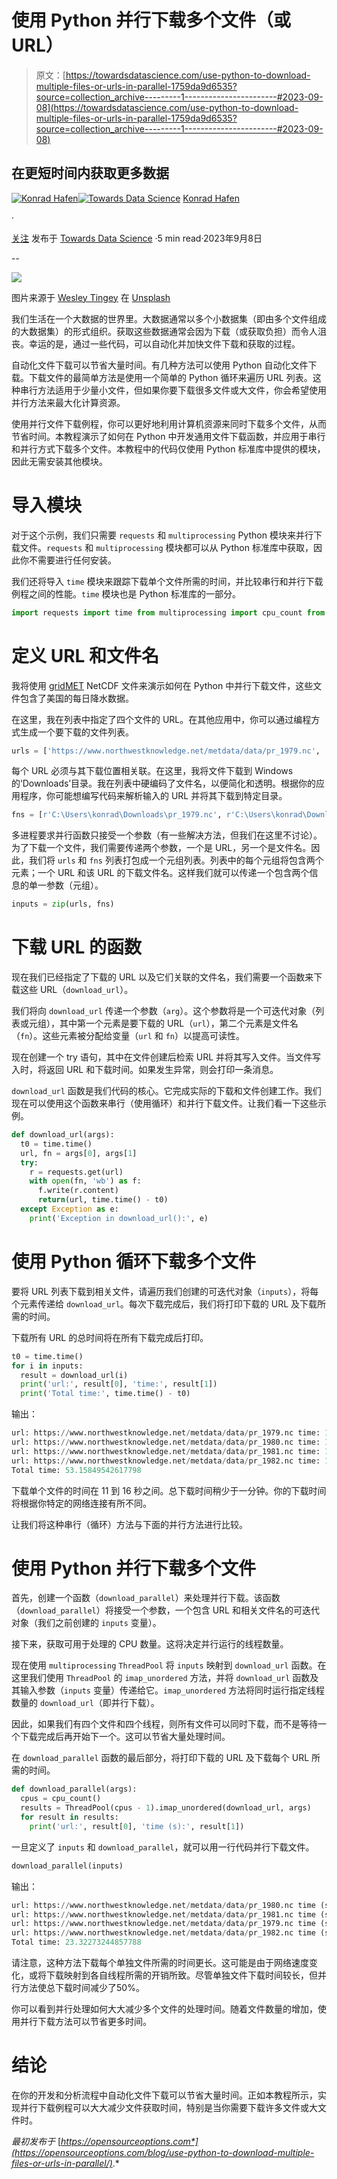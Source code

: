 # 使用 Python 并行下载多个文件（或 URL）

> 原文：[https://towardsdatascience.com/use-python-to-download-multiple-files-or-urls-in-parallel-1759da9d6535?source=collection_archive---------1-----------------------#2023-09-08](https://towardsdatascience.com/use-python-to-download-multiple-files-or-urls-in-parallel-1759da9d6535?source=collection_archive---------1-----------------------#2023-09-08)

## 在更短时间内获取更多数据

[](https://khafen.medium.com/?source=post_page-----1759da9d6535--------------------------------)[![Konrad Hafen](../Images/146548d8de62ca1d5d15c3c7c3300940.png)](https://khafen.medium.com/?source=post_page-----1759da9d6535--------------------------------)[](https://towardsdatascience.com/?source=post_page-----1759da9d6535--------------------------------)[![Towards Data Science](../Images/a6ff2676ffcc0c7aad8aaf1d79379785.png)](https://towardsdatascience.com/?source=post_page-----1759da9d6535--------------------------------) [Konrad Hafen](https://khafen.medium.com/?source=post_page-----1759da9d6535--------------------------------)

·

[关注](https://medium.com/m/signin?actionUrl=https%3A%2F%2Fmedium.com%2F_%2Fsubscribe%2Fuser%2F56d662f7324a&operation=register&redirect=https%3A%2F%2Ftowardsdatascience.com%2Fuse-python-to-download-multiple-files-or-urls-in-parallel-1759da9d6535&user=Konrad+Hafen&userId=56d662f7324a&source=post_page-56d662f7324a----1759da9d6535---------------------post_header-----------) 发布于 [Towards Data Science](https://towardsdatascience.com/?source=post_page-----1759da9d6535--------------------------------) ·5 min read·2023年9月8日[](https://medium.com/m/signin?actionUrl=https%3A%2F%2Fmedium.com%2F_%2Fvote%2Ftowards-data-science%2F1759da9d6535&operation=register&redirect=https%3A%2F%2Ftowardsdatascience.com%2Fuse-python-to-download-multiple-files-or-urls-in-parallel-1759da9d6535&user=Konrad+Hafen&userId=56d662f7324a&source=-----1759da9d6535---------------------clap_footer-----------)

--

[](https://medium.com/m/signin?actionUrl=https%3A%2F%2Fmedium.com%2F_%2Fbookmark%2Fp%2F1759da9d6535&operation=register&redirect=https%3A%2F%2Ftowardsdatascience.com%2Fuse-python-to-download-multiple-files-or-urls-in-parallel-1759da9d6535&source=-----1759da9d6535---------------------bookmark_footer-----------)![](../Images/0c55252812a33ed88ec684dce29b169d.png)

图片来源于 [Wesley Tingey](https://unsplash.com/@wesleyphotography?utm_source=medium&utm_medium=referral) 在 [Unsplash](https://unsplash.com/?utm_source=medium&utm_medium=referral)

我们生活在一个大数据的世界里。大数据通常以多个小数据集（即由多个文件组成的大数据集）的形式组织。获取这些数据通常会因为下载（或获取负担）而令人沮丧。幸运的是，通过一些代码，可以自动化并加快文件下载和获取的过程。

自动化文件下载可以节省大量时间。有几种方法可以使用 Python 自动化文件下载。下载文件的最简单方法是使用一个简单的 Python 循环来遍历 URL 列表。这种串行方法适用于少量小文件，但如果你要下载很多文件或大文件，你会希望使用并行方法来最大化计算资源。

使用并行文件下载例程，你可以更好地利用计算机资源来同时下载多个文件，从而节省时间。本教程演示了如何在 Python 中开发通用文件下载函数，并应用于串行和并行方式下载多个文件。本教程中的代码仅使用 Python 标准库中提供的模块，因此无需安装其他模块。

# 导入模块

对于这个示例，我们只需要 `requests` 和 `multiprocessing` Python 模块来并行下载文件。`requests` 和 `multiprocessing` 模块都可以从 Python 标准库中获取，因此你不需要进行任何安装。

我们还将导入 `time` 模块来跟踪下载单个文件所需的时间，并比较串行和并行下载例程之间的性能。`time` 模块也是 Python 标准库的一部分。

```py
import requests import time from multiprocessing import cpu_count from multiprocessing.pool import ThreadPool
```

# 定义 URL 和文件名

我将使用 [gridMET](https://www.climatologylab.org/gridmet.html) NetCDF 文件来演示如何在 Python 中并行下载文件，这些文件包含了美国的每日降水数据。

在这里，我在列表中指定了四个文件的 URL。在其他应用中，你可以通过编程方式生成一个要下载的文件列表。

```py
urls = ['https://www.northwestknowledge.net/metdata/data/pr_1979.nc', 'https://www.northwestknowledge.net/metdata/data/pr_1980.nc', 'https://www.northwestknowledge.net/metdata/data/pr_1981.nc', 'https://www.northwestknowledge.net/metdata/data/pr_1982.nc']
```

每个 URL 必须与其下载位置相关联。在这里，我将文件下载到 Windows 的‘Downloads’目录。我在列表中硬编码了文件名，以便简化和透明。根据你的应用程序，你可能想编写代码来解析输入的 URL 并将其下载到特定目录。

```py
fns = [r'C:\Users\konrad\Downloads\pr_1979.nc', r'C:\Users\konrad\Downloads\pr_1980.nc', r'C:\Users\konrad\Downloads\pr_1981.nc', r'C:\Users\konrad\Downloads\pr_1982.nc']
```

多进程要求并行函数只接受一个参数（有一些解决方法，但我们在这里不讨论）。为了下载一个文件，我们需要传递两个参数，一个是 URL，另一个是文件名。因此，我们将 `urls` 和 `fns` 列表打包成一个元组列表。列表中的每个元组将包含两个元素；一个 URL 和该 URL 的下载文件名。这样我们就可以传递一个包含两个信息的单一参数（元组）。

```py
inputs = zip(urls, fns)
```

# 下载 URL 的函数

现在我们已经指定了下载的 URL 以及它们关联的文件名，我们需要一个函数来下载这些 URL（`download_url`）。

我们将向 `download_url` 传递一个参数（`arg`）。这个参数将是一个可迭代对象（列表或元组），其中第一个元素是要下载的 URL（`url`），第二个元素是文件名（`fn`）。这些元素被分配给变量（`url` 和 `fn`）以提高可读性。

现在创建一个 try 语句，其中在文件创建后检索 URL 并将其写入文件。当文件写入时，将返回 URL 和下载时间。如果发生异常，则会打印一条消息。

`download_url` 函数是我们代码的核心。它完成实际的下载和文件创建工作。我们现在可以使用这个函数来串行（使用循环）和并行下载文件。让我们看一下这些示例。

```py
def download_url(args): 
  t0 = time.time() 
  url, fn = args[0], args[1] 
  try: 
    r = requests.get(url) 
    with open(fn, 'wb') as f: 
      f.write(r.content) 
      return(url, time.time() - t0) 
  except Exception as e: 
    print('Exception in download_url():', e)
```

# 使用 Python 循环下载多个文件

要将 URL 列表下载到相关文件，请遍历我们创建的可迭代对象（`inputs`），将每个元素传递给 `download_url`。每次下载完成后，我们将打印下载的 URL 及下载所需的时间。

下载所有 URL 的总时间将在所有下载完成后打印。

```py
t0 = time.time() 
for i in inputs: 
  result = download_url(i) 
  print('url:', result[0], 'time:', result[1]) 
  print('Total time:', time.time() - t0)
```

输出：

```py
url: https://www.northwestknowledge.net/metdata/data/pr_1979.nc time: 16.381176710128784 
url: https://www.northwestknowledge.net/metdata/data/pr_1980.nc time: 11.475878953933716 
url: https://www.northwestknowledge.net/metdata/data/pr_1981.nc time: 13.059367179870605
url: https://www.northwestknowledge.net/metdata/data/pr_1982.nc time: 12.232381582260132 
Total time: 53.15849542617798
```

下载单个文件的时间在 11 到 16 秒之间。总下载时间稍少于一分钟。你的下载时间将根据你特定的网络连接有所不同。

让我们将这种串行（循环）方法与下面的并行方法进行比较。

# 使用 Python 并行下载多个文件

首先，创建一个函数（`download_parallel`）来处理并行下载。该函数（`download_parallel`）将接受一个参数，一个包含 URL 和相关文件名的可迭代对象（我们之前创建的 `inputs` 变量）。

接下来，获取可用于处理的 CPU 数量。这将决定并行运行的线程数量。

现在使用 `multiprocessing` `ThreadPool` 将 `inputs` 映射到 `download_url` 函数。在这里我们使用 `ThreadPool` 的 `imap_unordered` 方法，并将 `download_url` 函数及其输入参数（`inputs` 变量）传递给它。`imap_unordered` 方法将同时运行指定线程数量的 `download_url`（即并行下载）。

因此，如果我们有四个文件和四个线程，则所有文件可以同时下载，而不是等待一个下载完成后再开始下一个。这可以节省大量处理时间。

在 `download_parallel` 函数的最后部分，将打印下载的 URL 及下载每个 URL 所需的时间。

```py
def download_parallel(args): 
  cpus = cpu_count() 
  results = ThreadPool(cpus - 1).imap_unordered(download_url, args) 
  for result in results: 
    print('url:', result[0], 'time (s):', result[1])
```

一旦定义了 `inputs` 和 `download_parallel`，就可以用一行代码并行下载文件。

```py
download_parallel(inputs)
```

输出：

```py
url: https://www.northwestknowledge.net/metdata/data/pr_1980.nc time (s): 14.641696214675903 
url: https://www.northwestknowledge.net/metdata/data/pr_1981.nc time (s): 14.789752960205078 
url: https://www.northwestknowledge.net/metdata/data/pr_1979.nc time (s): 15.052601337432861 
url: https://www.northwestknowledge.net/metdata/data/pr_1982.nc time (s): 23.287317752838135 
Total time: 23.32273244857788
```

请注意，这种方法下载每个单独文件所需的时间更长。这可能是由于网络速度变化，或将下载映射到各自线程所需的开销所致。尽管单独文件下载时间较长，但并行方法使总下载时间减少了50%。

你可以看到并行处理如何大大减少多个文件的处理时间。随着文件数量的增加，使用并行下载方法可以节省更多时间。

# 结论

在你的开发和分析流程中自动化文件下载可以节省大量时间。正如本教程所示，实现并行下载例程可以大大减少文件获取时间，特别是当你需要下载许多文件或大文件时。

*最初发布于* [*https://opensourceoptions.com*](https://opensourceoptions.com/blog/use-python-to-download-multiple-files-or-urls-in-parallel/)*.*
